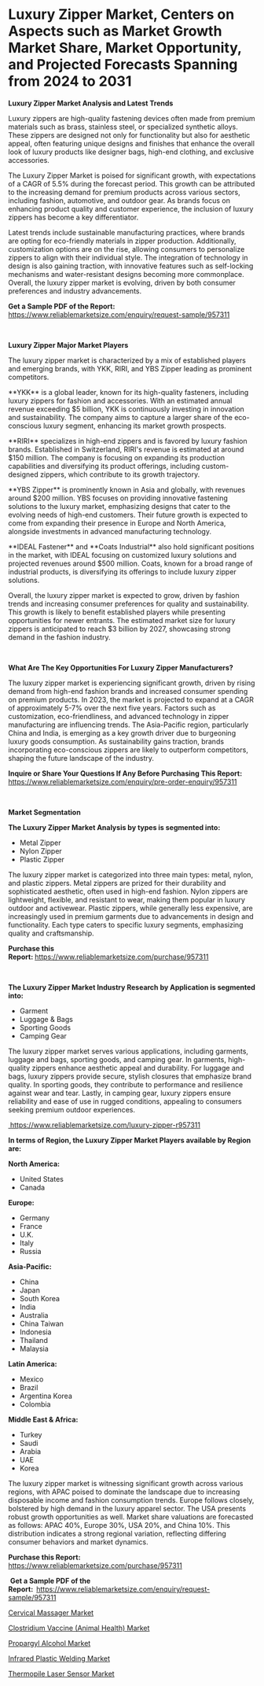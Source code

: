 <p><h1>Luxury Zipper Market, Centers on Aspects such as Market Growth Market Share, Market Opportunity, and Projected Forecasts Spanning from 2024 to 2031</h1></p><p><strong>Luxury Zipper Market Analysis and Latest Trends</strong></p>
<p><p>Luxury zippers are high-quality fastening devices often made from premium materials such as brass, stainless steel, or specialized synthetic alloys. These zippers are designed not only for functionality but also for aesthetic appeal, often featuring unique designs and finishes that enhance the overall look of luxury products like designer bags, high-end clothing, and exclusive accessories.</p><p>The Luxury Zipper Market is poised for significant growth, with expectations of a CAGR of 5.5% during the forecast period. This growth can be attributed to the increasing demand for premium products across various sectors, including fashion, automotive, and outdoor gear. As brands focus on enhancing product quality and customer experience, the inclusion of luxury zippers has become a key differentiator.</p><p>Latest trends include sustainable manufacturing practices, where brands are opting for eco-friendly materials in zipper production. Additionally, customization options are on the rise, allowing consumers to personalize zippers to align with their individual style. The integration of technology in design is also gaining traction, with innovative features such as self-locking mechanisms and water-resistant designs becoming more commonplace. Overall, the luxury zipper market is evolving, driven by both consumer preferences and industry advancements.</p></p>
<p><strong>Get a Sample PDF of the Report:&nbsp;</strong> <a href="https://www.reliablemarketsize.com/enquiry/request-sample/957311?utm_campaign=1131&utm_medium=2&utm_source=Github&utm_content=ia&utm_term=03122024&utm_id=luxury-zipper">https://www.reliablemarketsize.com/enquiry/request-sample/957311</a></p>
<p>&nbsp;</p>
<p><strong>Luxury Zipper Major Market Players</strong></p>
<p><p>The luxury zipper market is characterized by a mix of established players and emerging brands, with YKK, RIRI, and YBS Zipper leading as prominent competitors. </p><p>**YKK** is a global leader, known for its high-quality fasteners, including luxury zippers for fashion and accessories. With an estimated annual revenue exceeding $5 billion, YKK is continuously investing in innovation and sustainability. The company aims to capture a larger share of the eco-conscious luxury segment, enhancing its market growth prospects.</p><p>**RIRI** specializes in high-end zippers and is favored by luxury fashion brands. Established in Switzerland, RIRI's revenue is estimated at around $150 million. The company is focusing on expanding its production capabilities and diversifying its product offerings, including custom-designed zippers, which contribute to its growth trajectory.</p><p>**YBS Zipper** is prominently known in Asia and globally, with revenues around $200 million. YBS focuses on providing innovative fastening solutions to the luxury market, emphasizing designs that cater to the evolving needs of high-end customers. Their future growth is expected to come from expanding their presence in Europe and North America, alongside investments in advanced manufacturing technology.</p><p>**IDEAL Fastener** and **Coats Industrial** also hold significant positions in the market, with IDEAL focusing on customized luxury solutions and projected revenues around $500 million. Coats, known for a broad range of industrial products, is diversifying its offerings to include luxury zipper solutions.</p><p>Overall, the luxury zipper market is expected to grow, driven by fashion trends and increasing consumer preferences for quality and sustainability. This growth is likely to benefit established players while presenting opportunities for newer entrants. The estimated market size for luxury zippers is anticipated to reach $3 billion by 2027, showcasing strong demand in the fashion industry.</p></p>
<p>&nbsp;</p>
<p><strong>What Are The Key Opportunities For Luxury Zipper Manufacturers?</strong></p>
<p><p>The luxury zipper market is experiencing significant growth, driven by rising demand from high-end fashion brands and increased consumer spending on premium products. In 2023, the market is projected to expand at a CAGR of approximately 5-7% over the next five years. Factors such as customization, eco-friendliness, and advanced technology in zipper manufacturing are influencing trends. The Asia-Pacific region, particularly China and India, is emerging as a key growth driver due to burgeoning luxury goods consumption. As sustainability gains traction, brands incorporating eco-conscious zippers are likely to outperform competitors, shaping the future landscape of the industry.</p></p>
<p><strong>Inquire or Share Your Questions If Any Before Purchasing This Report:</strong> <a href="https://www.reliablemarketsize.com/enquiry/pre-order-enquiry/957311?utm_campaign=1131&utm_medium=2&utm_source=Github&utm_content=ia&utm_term=03122024&utm_id=luxury-zipper">https://www.reliablemarketsize.com/enquiry/pre-order-enquiry/957311</a></p>
<p>&nbsp;</p>
<p><strong>Market Segmentation</strong></p>
<p><strong>The Luxury Zipper Market Analysis by types is segmented into:</strong></p>
<p><ul><li>Metal Zipper</li><li>Nylon Zipper</li><li>Plastic Zipper</li></ul></p>
<p><p>The luxury zipper market is categorized into three main types: metal, nylon, and plastic zippers. Metal zippers are prized for their durability and sophisticated aesthetic, often used in high-end fashion. Nylon zippers are lightweight, flexible, and resistant to wear, making them popular in luxury outdoor and activewear. Plastic zippers, while generally less expensive, are increasingly used in premium garments due to advancements in design and functionality. Each type caters to specific luxury segments, emphasizing quality and craftsmanship.</p></p>
<p><strong>Purchase this Report:&nbsp;</strong><a href="https://www.reliablemarketsize.com/purchase/957311?utm_campaign=1131&utm_medium=2&utm_source=Github&utm_content=ia&utm_term=03122024&utm_id=luxury-zipper">https://www.reliablemarketsize.com/purchase/957311</a></p>
<p>&nbsp;</p>
<p><strong>The Luxury Zipper Market Industry Research by Application is segmented into:</strong></p>
<p><ul><li>Garment</li><li>Luggage & Bags</li><li>Sporting Goods</li><li>Camping Gear</li></ul></p>
<p><p>The luxury zipper market serves various applications, including garments, luggage and bags, sporting goods, and camping gear. In garments, high-quality zippers enhance aesthetic appeal and durability. For luggage and bags, luxury zippers provide secure, stylish closures that emphasize brand quality. In sporting goods, they contribute to performance and resilience against wear and tear. Lastly, in camping gear, luxury zippers ensure reliability and ease of use in rugged conditions, appealing to consumers seeking premium outdoor experiences.</p></p>
<p><a href="https://www.reliablemarketsize.com/luxury-zipper-r957311?utm_campaign=1131&utm_medium=2&utm_source=Github&utm_content=ia&utm_term=03122024&utm_id=luxury-zipper">&nbsp;https://www.reliablemarketsize.com/luxury-zipper-r957311</a></p>
<p><strong>In terms of Region, the Luxury Zipper Market Players available by Region are:</strong></p>
<p>
    <p> <strong> North America: </strong>
        <ul>
            <li>United States</li>
            <li>Canada</li>
        </ul>
        </p> 
    <p> <strong> Europe: </strong>
        <ul>
            <li>Germany</li>
            <li>France</li>
            <li>U.K.</li>
            <li>Italy</li>
            <li>Russia</li>
        </ul>
        </p> 
    <p> <strong> Asia-Pacific: </strong>
        <ul>
            <li>China</li>
            <li>Japan</li>
            <li>South Korea</li>
            <li>India</li>
            <li>Australia</li>
            <li>China Taiwan</li>
            <li>Indonesia</li>
            <li>Thailand</li>
            <li>Malaysia</li>
        </ul>
        </p> 
    <p> <strong> Latin America: </strong>
        <ul>
            <li>Mexico</li>
            <li>Brazil</li>
            <li>Argentina Korea</li>
            <li>Colombia</li>
        </ul>
        </p> 
    <p> <strong> Middle East & Africa: </strong>
        <ul>
            <li>Turkey</li>
            <li>Saudi</li>
            <li>Arabia</li>
            <li>UAE</li>
            <li>Korea</li>
        </ul>
    </p>
    </p>
<p><p>The luxury zipper market is witnessing significant growth across various regions, with APAC poised to dominate the landscape due to increasing disposable income and fashion consumption trends. Europe follows closely, bolstered by high demand in the luxury apparel sector. The USA presents robust growth opportunities as well. Market share valuations are forecasted as follows: APAC 40%, Europe 30%, USA 20%, and China 10%. This distribution indicates a strong regional variation, reflecting differing consumer behaviors and market dynamics.</p></p>
<p><strong>Purchase this Report: </strong><a href="https://www.reliablemarketsize.com/purchase/957311?utm_campaign=1131&utm_medium=2&utm_source=Github&utm_content=ia&utm_term=03122024&utm_id=luxury-zipper">https://www.reliablemarketsize.com/purchase/957311</a></p>
<p>&nbsp;<strong>Get a Sample PDF of the Report:&nbsp;&nbsp;</strong><a href="https://www.reliablemarketsize.com/enquiry/request-sample/957311?utm_campaign=1131&utm_medium=2&utm_source=Github&utm_content=ia&utm_term=03122024&utm_id=luxury-zipper">https://www.reliablemarketsize.com/enquiry/request-sample/957311</a></p>
<p><strong></strong></p>
<p><p><a href="https://www.linkedin.com/pulse/cervical-massager-markets-path-13-cagr-2024-2031-whats-driving-ptroe?utm_campaign=1131&utm_medium=2&utm_source=Github&utm_content=ia&utm_term=03122024&utm_id=luxury-zipper">Cervical Massager Market</a></p><p><a href="https://github.com/CliffMedina6/Market-Research-Report-List-7/blob/main/clostridium-vaccine-animal-health-market.md?utm_campaign=1131&utm_medium=2&utm_source=Github&utm_content=ia&utm_term=03122024&utm_id=luxury-zipper">Clostridium Vaccine (Animal Health) Market</a></p><p><a href="https://issuu.com/reportprime-2/docs/propargyl-alcohol-market-size-2030.pptx?utm_campaign=1131&utm_medium=2&utm_source=Github&utm_content=ia&utm_term=03122024&utm_id=luxury-zipper">Propargyl Alcohol Market</a></p><p><a href="https://issuu.com/reportprime-2/docs/infrared-plastic-welding-market-size-2030.pptx?utm_campaign=1131&utm_medium=2&utm_source=Github&utm_content=ia&utm_term=03122024&utm_id=luxury-zipper">Infrared Plastic Welding Market</a></p><p><a href="https://www.linkedin.com/pulse/thermopile-laser-sensor-market-opportunities-emerging-global-z1jyc?utm_campaign=1131&utm_medium=2&utm_source=Github&utm_content=ia&utm_term=03122024&utm_id=luxury-zipper">Thermopile Laser Sensor Market</a></p></p>